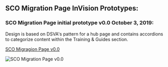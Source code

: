 
## SCO Migration Page InVision Prototypes:

### SCO Migration Page initial prototype v0.0 October 3, 2019:
Design is based on DSVA's pattern for a hub page and contains accordions to categorize content within the Training & Guides section.

[SCO Migragion Page v0.0](https://bahdigital.invisionapp.com/share/8TIABPGWDNC)

![SCO Migration Page v0.0](https://github.com/department-of-veterans-affairs/va.gov-team/blob/master/products/office-administration/vba/sco-migration/design/ui/SCO%20Resources%20-%20All%20Closed%20Accordions%20%40.5x%20100419.png)

